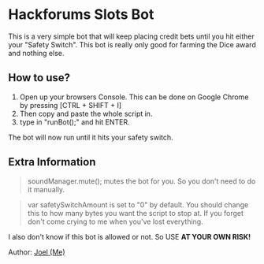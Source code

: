 # Hackforums Slots Bot
This is a very simple bot that will keep placing credit bets until you hit either your "Safety Switch". This bot is really only good for farming the Dice award and nothing else.

## How to use?
1) Open up your browsers Console. This can be done on Google Chrome by pressing [CTRL + SHIFT + I]
2) Then copy and paste the whole script in.
3) type in "runBot();" and hit ENTER.

The bot will now run until it hits your safety switch.

## Extra Information
> soundManager.mute(); mutes the bot for you. So you don't need to do it manually.

> var safetySwitchAmount is set to "0" by default. You should change this to how many bytes you want the script to stop at. If you forget don't come crying to me when you've lost everything.

I also don't know if this bot is allowed or not. So USE <b>AT YOUR OWN RISK!</b>

Author: <a href="https://hackforums.net/member.php?action=profile&uid=3790579">Joel (Me)</a>
